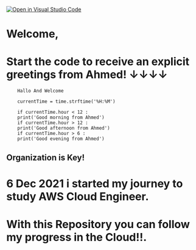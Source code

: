 [![Open in Visual Studio Code](https://classroom.github.com/assets/open-in-vscode-f059dc9a6f8d3a56e377f745f24479a46679e63a5d9fe6f495e02850cd0d8118.svg)](https://classroom.github.com/online_ide?assignment_repo_id=6530957&assignment_repo_type=AssignmentRepo)
# Welcome, 

# Start the code to receive an explicit greetings from Ahmed! ↓↓↓↓


        Hallo And Welcome

        currentTime = time.strftime('%H:%M')   

        if currentTime.hour < 12 :
        print('Good morning from Ahmed')
        if currentTime.hour > 12 :
        print('Good afternoon from Ahmed')
        if currentTime.hour > 6 :
        print('Good evening from Ahmed')

## Organization is Key!

# 6 Dec 2021 i started my journey to study AWS Cloud Engineer.
# With this Repository you can follow my progress in the Cloud!!.
